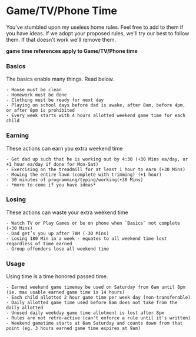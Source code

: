 # Game/TV/Phone Time

You've stumbled upon my useless home rules. Feel free to add to them if you have ideas.  If we 
adopt your proposed rules, we'll try our best to follow them. If that doesn't work we'll remove them.

**game time references apply to Game/TV/Phone time**

### Basics
The basics enable many things. Read below.
    
    - House must be clean
    - Homework must be done
    - Clothing must be ready for next day
    - Playing on school days before dad is awake, after 8am, before 4pm, or after 8pm is prohibited
    - Every week starts with 4 hours allotted weekend game time for each child

### Earning
These actions can earn you extra weekend time

    - Get dad up such that he is working out by 4:30 (+30 Mins ea/day, or +1 hour ea/day if done for Mon-Sat)
    - Exercising on the treadmill for at least 1 hour to earn (+30 Mins)
    - Mowing the entire lawn (complete with trimming) (+1 hour)
    - 30 minutes of programming/typing/working(+30 Mins)
    - *more to come if you have ideas*

### Losing
These actions can waste your extra weekend time

    - Watch TV or Play Games or be on phone when `Basics` not complete (-30 Mins)
    - Dad get’s you up after 7AM (-30 Mins)
    - Losing 180 Min in a week - equates to all weekend time lost regardless of time earned
    - Group offenders lose all weekend time

### Usage
Using time is a time honored passed time.

    - Earned weekend game timemay be used on Saturday from 6am until 8pm (ie. max usable earned game time is 14 hours)
    - Each child allotted 2 hour game time per week day (non-transferable)
    - Daily allotted game time used before 8am does not take from the daily allotted
    - Unused daily weekday game time allotment is lost after 8pm
    - Rules are not retro-active (can't enforce a rule until it's written)
    - Weekend gametime starts at 6am Saturday and counts down from that point (eg. 3 hours earned game time expires at 9am)
